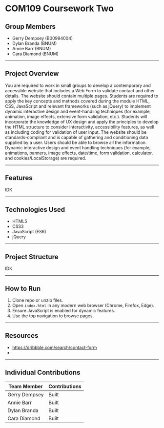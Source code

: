# COM109 Coursework Two

## Group Members

- Gerry Dempsey (B00994004)
- Dylan Branda (BNUM)
- Annie Barr (BNUM)
- Cara Diamond (BNUM)

---

## Project Overview

You are required to work in small groups to develop a contemporary and accessible website that
includes a Web Form to validate contact and other details. The website should contain multiple pages.
Students are required to apply the key concepts and methods covered during the module HTML,
CSS, JavaScript and relevant frameworks (such as jQuery) to implement dynamic interactive design
and event-handling techniques (for example, animation, image effects, extensive form validation,
etc.). Students will incorporate the knowledge of UX design and apply the principles to develop the
HTML structure to consider interactivity, accessibility features, as well as including coding for
validation of user input. The website should be standards-compliant and is capable of gathering and
conditioning data supplied by a user. Users should be able to browse all the information. Dynamic
interactive design and event handling techniques (for example, animations, banners, image effects,
date/time, form validation, calculator, and cookies/LocalStorage) are required.

---

## Features

IDK

---

## Technologies Used

- HTML5
- CSS3
- JavaScript (ES6)
- jQuery

---

## Project Structure

IDK

---

## How to Run

1. Clone repo or unzip files.
2. Open `index.html` in any modern web browser (Chrome, Firefox, Edge).
3. Ensure JavaScript is enabled for dynamic features.
4. Use the top navigation to browse pages.

---

## Resources 
- https://dribbble.com/search/contact-form
- 

---
## Individual Contributions

| Team Member   | Contributions |
| ------------- | ------------- |
| Gerry Dempsey | Built         |
| Annie Barr    | Built         |
| Dylan Branda  | Built         |
| Cara Diamond  | Built         |
